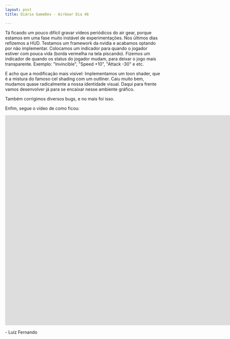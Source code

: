 ```yaml
---
layout: post
title: Diário GameDev - AirGear Dia 46

---
```


Tá ficaodo um pouco difícil gravar vídeos periódicos do air gear, porque estamos em uma fase muito instável de experimentações. Nos últimos dias refizemos a HUD. Testamos um framework da nvidia e acabamos optando por não implementar. Colocamos um indicador para quando o jogador estiver com pouca vida (borda vermelha na tela piscando). Fizemos um indicador de quando os status do jogador mudam, para deixar o jogo mais transparente. Exemplo: "Invincible", "Speed +10", "Attack -30" e etc.

E acho que a modificação mais visível: Implementamos um toon shader, que é a mistura do famoso cel shading com um outliner. Caiu muito bem, mudamos quase radicalmente a nossa identidade visual. Daqui para frente vamos desenvolver já para se encaixar nesse ambiente gráfico.

Também corrigimos diversos bugs, e no mais foi isso.

Enfim, segue o vídeo de como ficou:

<div class="videoWrapper">
  <iframe width="1663" height="683" src="https://www.youtube.com/embed/eQXHFcl8DZw" frameborder="0" allow="autoplay; encrypted-media" allowfullscreen></iframe>
</div>

<p class= "message"> - Luiz Fernando </p>